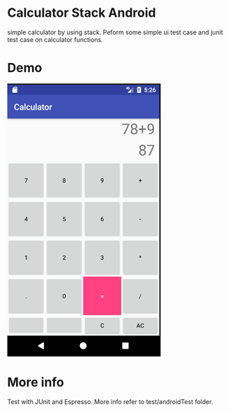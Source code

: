 
# Calculator Stack Android
simple calculator by using stack. Peform some simple ui test case and junit test case on calculator functions.

# Demo
![Screenshot](/screenshot.PNG)

# More info
Test with JUnit and Espresso. More info refer to test/androidTest folder.